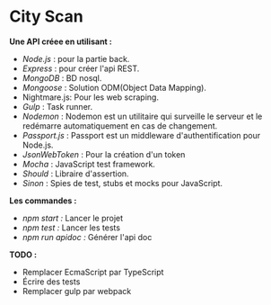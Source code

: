 # City Scan
**Une API créee en utilisant :**
- _Node.js_ : pour la partie back.
- _Express_ : pour créer l'api REST.
- _MongoDB_ : BD nosql.
- _Mongoose_ : Solution ODM(Object Data Mapping).
- Nightmare.js: Pour les web scraping.
- _Gulp_ : Task runner.
- _Nodemon_ : Nodemon est un utilitaire qui surveille le serveur et le redémarre automatiquement en cas de changement.
- _Passport.js_ : Passport est un middleware d'authentification pour Node.js.
- _JsonWebToken_ : Pour la création d'un token
- _Mocha_ : JavaScript test framework.
- _Should_ : Libraire d'assertion.
- _Sinon_ : Spies de test, stubs et mocks pour JavaScript.

**Les commandes  :**

- _npm start :_ Lancer le projet
- _npm test :_ Lancer les tests
- _npm run apidoc :_ Générer l'api doc

**TODO :**

- Remplacer EcmaScript par TypeScript
- Écrire des tests
- Remplacer gulp par webpack